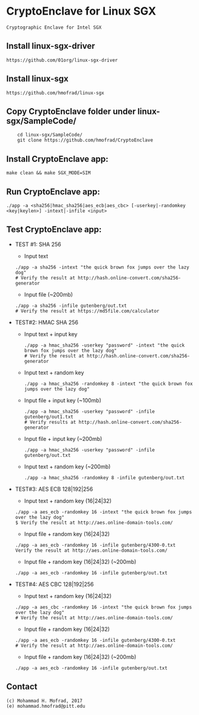 # CryptoEnclave for Linux SGX
    Cryptographic Enclave for Intel SGX

## Install linux-sgx-driver
    https://github.com/01org/linux-sgx-driver

## Install linux-sgx 
    https://github.com/hmofrad/linux-sgx

## Copy CryptoEnclave folder under linux-sgx/SampleCode/
~~~
    cd linux-sgx/SampleCode/
    git clone https://github.com/hmofrad/CryptoEnclave
~~~

## Install CryptoEnclave app:
~~~~
make clean && make SGX_MODE=SIM
~~~~

## Run CryptoEnclave app:
~~~~
./app -a <sha256|hmac_sha256|aes_ecb|aes_cbc> [-userkey|-randomkey <key|keylen>] -intext|-infile <input>
~~~~

## Test CryptoEnclave app:	
* TEST #1: SHA 256

	* Input text
	~~~~
	./app -a sha256 -intext "the quick brown fox jumps over the lazy dog"
	# Verify the result at http://hash.online-convert.com/sha256-generator
	~~~~
	
	* Input file (~200mb)
	~~~~
	./app -a sha256 -infile gutenberg/out.txt
	# Verify the result at https://md5file.com/calculator
	~~~~

* TEST#2: HMAC SHA 256

	* Input text + input key
		~~~~
		./app -a hmac_sha256 -userkey "password" -intext "the quick brown fox jumps over the lazy dog"
		# Verify the result at http://hash.online-convert.com/sha256-generator
		~~~~
		
	* Input text + random key	
		~~~~
		./app -a hmac_sha256 -randomkey 8 -intext "the quick brown fox jumps over the lazy dog"
		~~~~

	* Input file + input key (~100mb)
		~~~~
		./app -a hmac_sha256 -userkey "password" -infile gutenberg/out1.txt
		# Verify results at http://hash.online-convert.com/sha256-generator
		~~~~

	* Input file + input key (~200mb)
		~~~~
		./app -a hmac_sha256 -userkey "password" -infile gutenberg/out.txt
		~~~~
		
	* Input text + random key (~200mb)
		~~~~
		./app -a hmac_sha256 -randomkey 8 -infile gutenberg/out.txt
		~~~~

* TEST#3: AES ECB 128|192|256
	
	* Input text + random key (16|24|32)
	~~~~
	./app -a aes_ecb -randomkey 16 -intext "the quick brown fox jumps over the lazy dog"
	$ Verify the result at http://aes.online-domain-tools.com/
	~~~~
	
	* Input file + random key (16|24|32)
	~~~~
	./app -a aes_ecb -randomkey 16 -infile gutenberg/4300-0.txt
	Verify the result at http://aes.online-domain-tools.com/
	~~~~
	
	* Input file + random key (16|24|32) (~200mb)
	~~~~
	./app -a aes_ecb -randomkey 16 -infile gutenberg/out.txt
	~~~~


* TEST#4: AES CBC 128|192|256

	* Input text + random key (16|24|32)
	~~~~
	./app -a aes_cbc -randomkey 16 -intext "the quick brown fox jumps over the lazy dog"
	# Verify the result at http://aes.online-domain-tools.com/
	~~~~
	
	* Input file + random key (16|24|32)
	~~~~
	./app -a aes_ecb -randomkey 16 -infile gutenberg/4300-0.txt
	# Verify the result at http://aes.online-domain-tools.com/
	~~~~

	* Input file + random key (16|24|32) (~200mb)
	~~~~
	./app -a aes_ecb -randomkey 16 -infile gutenberg/out.txt
	~~~~

## Contact

	(c) Mohammad H. Mofrad, 2017
	(e) mohammad.hmofrad@pitt.edu

